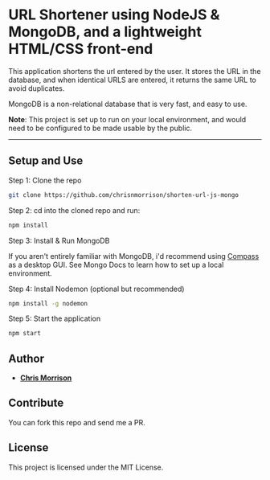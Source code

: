 # URL Shortener using NodeJS & MongoDB, and a lightweight HTML/CSS front-end

This application shortens the url entered by the user. It stores the URL in the database, and when identical URLS are entered, it returns the same URL to avoid duplicates.

MongoDB is a non-relational database that is very fast, and easy to use.

**Note**: This project is set up to run on your local environment, and would need to be configured to be made usable by the public. 

---

## Setup and Use

Step 1: Clone the repo

```bash
git clone https://github.com/chrisnmorrison/shorten-url-js-mongo
```

Step 2: cd into the cloned repo and run:

```bash
npm install
```

Step 3: Install & Run MongoDB

If you aren't entirely familiar with MongoDB, i'd recommend using [Compass](https://www.mongodb.com/products/compass) as a desktop GUI. See Mongo Docs to learn how to set up a local environment.

Step 4: Install Nodemon (optional but recommended)

```bash
npm install -g nodemon
```

Step 5: Start the application

```bash
npm start
```

## Author

- [**Chris Morrison**](https://chrismorrison.ca)

## Contribute

You can fork this repo and send me a PR.

## License

This project is licensed under the MIT License.

